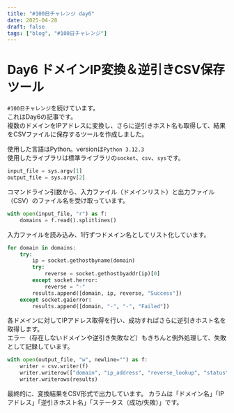 ```yaml
---
title: "#100日チャレンジ day6"
date: 2025-04-28
draft: false
tags: ["blog", "#100日チャレンジ"]
---
```


# Day6 ドメインIP変換＆逆引きCSV保存ツール
`#100日チャレンジ`を続けています。  
これはDay6の記事です。  
複数のドメインをIPアドレスに変換し、さらに逆引きホスト名も取得して、結果をCSVファイルに保存するツールを作成しました。

使用した言語はPython。versionは`Python 3.12.3`  
使用したライブラリは標準ライブラリの`socket`、`csv`、`sys`です。

```python
input_file = sys.argv[1]
output_file = sys.argv[2]
```

コマンドライン引数から、入力ファイル（ドメインリスト）と出力ファイル（CSV）のファイル名を受け取っています。
```python
with open(input_file, "r") as f:
    domains = f.read().splitlines()
```
入力ファイルを読み込み、1行ずつドメイン名としてリスト化しています。  
```python
for domain in domains:
    try:
        ip = socket.gethostbyname(domain)
        try:
            reverse = socket.gethostbyaddr(ip)[0]
        except socket.herror:
            reverse = "-"
        results.append([domain, ip, reverse, "Success"])
    except socket.gaierror:
        results.append([domain, "-", "-", "Failed"])
```
各ドメインに対してIPアドレス取得を行い、成功すればさらに逆引きホスト名を取得します。  
エラー（存在しないドメインや逆引き失敗など）もきちんと例外処理して、失敗として記録しています。  
```python
with open(output_file, "w", newline="") as f:
    writer = csv.writer(f)
    writer.writerow(["domain", "ip_address", "reverse_lookup", "status"])
    writer.writerows(results)
```
最終的に、変換結果をCSV形式で出力しています。
カラムは「ドメイン名」「IPアドレス」「逆引きホスト名」「ステータス（成功/失敗）」です。  